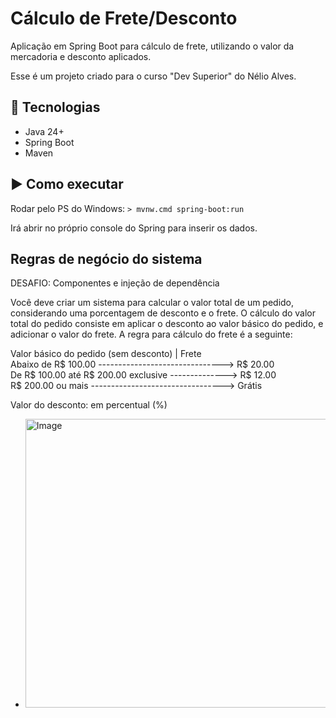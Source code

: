 # Cálculo de Frete/Desconto

Aplicação em Spring Boot para cálculo de frete, utilizando o valor da mercadoria e desconto aplicados.  

Esse é um projeto criado para o curso "Dev Superior" do Nélio Alves.

## 🚀 Tecnologias
- Java 24+
- Spring Boot
- Maven

## ▶️ Como executar
Rodar pelo PS do Windows:
```> mvnw.cmd spring-boot:run```   

Irá abrir no próprio console do Spring para inserir os dados.

## Regras de negócio do sistema   
DESAFIO: Componentes e injeção de dependência   

Você deve criar um sistema para calcular o valor total de um pedido, considerando uma porcentagem
de desconto e o frete. O cálculo do valor total do pedido consiste em aplicar o desconto ao valor
básico do pedido, e adicionar o valor do frete. A regra para cálculo do frete é a seguinte:   

Valor básico do pedido (sem desconto)                                  | Frete   
Abaixo de R$ 100.00 -------------------------------> R$ 20.00   
De R$ 100.00 até R$ 200.00 exclusive --------------> R$ 12.00   
R$ 200.00 ou mais ---------------------------------> Grátis

   
Valor do desconto: em percentual (%)


- <img width="812" height="462" alt="Image" src="https://github.com/user-attachments/assets/38e2d42a-09de-4386-897f-8ad7f3a63004" />
